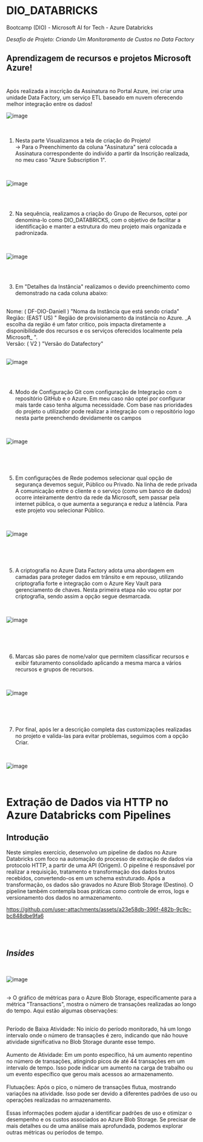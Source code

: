 # DIO_DATABRICKS
 Bootcamp (DIO) - Microsoft AI for Tech - Azure Databricks

_Desafio de Projeto: Criando Um Monitoramento de Custos no Data Factory_

## Aprendizagem de recursos e projetos Microsoft Azure! 
#
#
#

Após realizada a inscrição da Assinatura no Portal Azure, irei criar uma unidade Data Factory, um serviço ETL baseado em nuvem oferecendo melhor integração entre os dados! 

![image](https://github.com/user-attachments/assets/2aa46701-c876-4fba-ac12-8c91bece9559)
<br>
<br> 
<br>

1. Nesta parte Visualizamos a tela de criação do Projeto! 
<br> -> Para o Preenchimento da coluna "Assinatura" será colocada a Assinatura correspondente do indivído a partir da Inscrição realizada, no meu caso "Azure Subscription 1". 
<br>

![image](https://github.com/user-attachments/assets/1195cff4-0e37-41f6-9a0a-4306522634a8)

<br>
<br>

2. Na sequência, realizamos a criação do Grupo de Recursos, optei por denomina-lo como DIO_DATABRICKS, com o objetivo de facilitar a identificação e manter a estrutura do meu projeto mais organizada e padronizada. 
<br>

![image](https://github.com/user-attachments/assets/dc786893-5915-44ff-aedb-bab7e9939624)

<br>
<br>

3. Em "Detalhes da Instância" realizamos o devido preenchimento como demonstrado na cada coluna abaixo: 
<br>
Nome: ( DF-DIO-Daniell ) "Noma da Instância que está sendo criada"
<br>
Região: (EAST US) " Região de provisionamento da instância no Azure. _A escolha da região é um fator crítico, pois impacta diretamente a disponibilidade dos recursos e os serviços oferecidos localmente pela Microsoft_ ". 
<br>
Versão: ( V2 ) "Versão do Datafectory"
<br>
<br>

![image](https://github.com/user-attachments/assets/29451232-9c06-479e-a00e-9550daf543a0)

<br>
<br>

4. Modo de Configuração Git com configuração de Integração com o repositório GitHub e o Azure. Em meu caso não optei por configurar mais tarde caso tenha alguma necessidade. Com base nas prioridades do projeto o utilizador pode realizar a integração com o repositório logo nesta parte preenchendo devidamente os campos

<br>

![image](https://github.com/user-attachments/assets/9cb321c5-33c4-459d-ae12-299e15e44b2b)

<br>
<br>
<br>

5. Em configurações de Rede podemos selecionar qual opção de segurança devemos seguir, Público ou Privado. Na linha de rede privada A comunicação entre o cliente e o serviço (como um banco de dados) ocorre inteiramente dentro da rede da Microsoft, sem passar pela internet pública, o que aumenta a segurança e reduz a latência. Para este projeto vou selecionar Público.

<br> 

![image](https://github.com/user-attachments/assets/73b160b0-1cb3-4b4c-9130-a54c94014fdf)

<br>
<br>
<br>

5. A criptografia no Azure Data Factory adota uma abordagem em camadas para proteger dados em trânsito e em repouso, utilizando criptografia forte e integração com o Azure Key Vault para gerenciamento de chaves. Nesta primeira etapa não vou optar por criptografia, sendo assim a opção segue desmarcada. 

<br>

![image](https://github.com/user-attachments/assets/44bbcc4e-5602-4868-8caa-e5b4c0c7e39a)

<br>
<br>
<br>


6. Marcas são pares de nome/valor que permitem classificar recursos e exibir faturamento consolidado aplicando a mesma marca a vários recursos e grupos de recursos. 

<br> 

![image](https://github.com/user-attachments/assets/d8b4b30f-9aa3-4ee6-99e8-21a99e29abf1)

<br>
<br>
<br> 

7. Por final, após ler a descrição completa das customizações realizadas no projeto e valida-las para evitar problemas, seguimos com a opção Criar.

<br> 

![image](https://github.com/user-attachments/assets/96f62ce0-52db-4a4d-9c85-f04e4e6cf629)

<br> 

#
#
##
 
# Extração de Dados via HTTP no Azure Databricks com Pipelines <br>

## Introdução <br>

Neste simples exercício, desenvolvo um pipeline de dados no Azure Databricks com foco na automação do processo de extração de dados via protocolo HTTP, a partir de uma API (Origem). O pipeline é responsável por realizar a requisição, tratamento e transformação dos dados brutos recebidos, convertendo-os em um schema estruturado. Após a transformação, os dados são gravados no Azure Blob Storage (Destino). O pipeline também contempla boas práticas como controle de erros, logs e versionamento dos dados no armazenamento.



https://github.com/user-attachments/assets/a23e58db-396f-482b-9c9c-bc848dbe9fa6


<br>
<br> 

## _Insides_

<br>

![image](https://github.com/user-attachments/assets/b26debe6-7ae9-4926-8527-933a786f8160)

<br> 
-> O gráfico de métricas para o Azure Blob Storage, especificamente para a métrica "Transactions", mostra o número de transações realizadas ao longo do tempo. Aqui estão algumas observações:
<br> 
<br>

Período de Baixa Atividade: No início do período monitorado, há um longo intervalo onde o número de transações é zero, indicando que não houve atividade significativa no Blob Storage durante esse tempo.
<br>
<br>
Aumento de Atividade: Em um ponto específico, há um aumento repentino no número de transações, atingindo picos de até 44 transações em um intervalo de tempo. Isso pode indicar um aumento na carga de trabalho ou um evento específico que gerou mais acessos ao armazenamento.
<br> 
<br>
Flutuações: Após o pico, o número de transações flutua, mostrando variações na atividade. Isso pode ser devido a diferentes padrões de uso ou operações realizadas no armazenamento.
<br> 
<br>
Essas informações podem ajudar a identificar padrões de uso e otimizar o desempenho e os custos associados ao Azure Blob Storage. Se precisar de mais detalhes ou de uma análise mais aprofundada, podemos explorar outras métricas ou períodos de tempo.



















